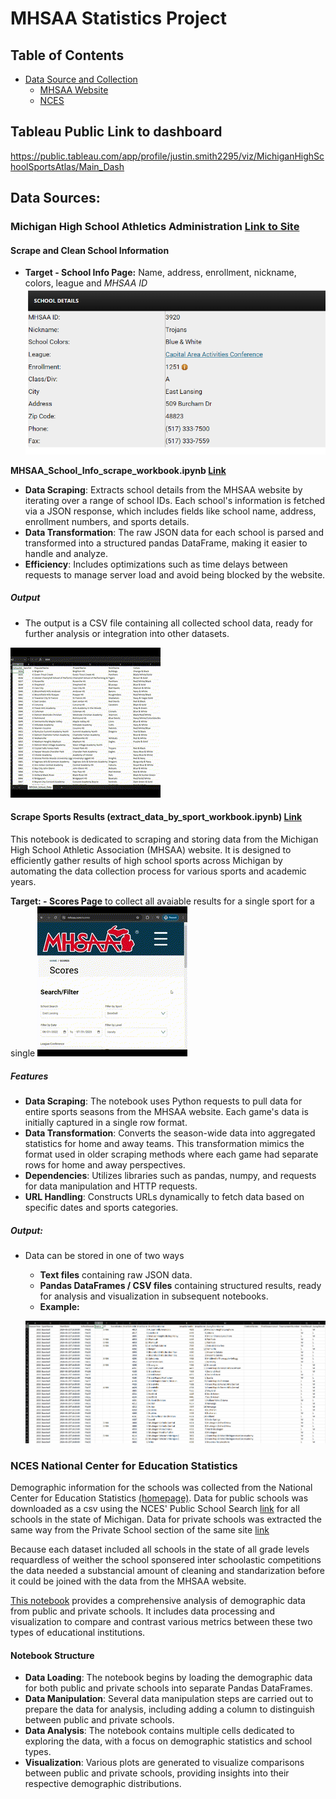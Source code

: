 # MHSAA Statistics Project

## Table of Contents

* [Data Source and Collection](#data-sources)
    * [MHSAA Website](#michigan-high-school-athletics-administration-link-to-site)
    * [NCES](#nces-national-center-for-education-statistics)



## Tableau Public Link to dashboard

https://public.tableau.com/app/profile/justin.smith2295/viz/MichiganHighSchoolSportsAtlas/Main_Dash

## Data Sources:
### Michigan High School Athletics Administration [Link to Site](http://www.MHSAA.com)


#### Scrape and Clean School Information 
- **Target - School Info Page:** Name, address, enrollment, nickname, colors, league and *MHSAA ID*
![School Info Example](images/readme_img/school_info.png)

**MHSAA_School_Info_scrape_workbook.ipynb [Link](Notebook/MHSAA_School_Info_scrape_workbook.ipynb)**
- **Data Scraping**: Extracts school details from the MHSAA website by iterating over a range of school IDs. Each school's information is fetched via a JSON response, which includes fields like school name, address, enrollment numbers, and sports details.
- **Data Transformation**: The raw JSON data for each school is parsed and transformed into a structured pandas DataFrame, making it easier to handle and analyze.
- **Efficiency**: Includes optimizations such as time delays between requests to manage server load and avoid being blocked by the website.

##### Output
- The output is a CSV file containing all collected school data, ready for further analysis or integration into other datasets.

![School Info Table](images/readme_img/school_info_gif.gif)




#### Scrape Sports Results (extract_data_by_sport_workbook.ipynb) [Link](Notebook/extract%20data%20by%20sport%20workbook.ipynb)
This notebook is dedicated to scraping and storing data from the Michigan High School Athletic Association (MHSAA) website. It is designed to efficiently gather results of high school sports across Michigan by automating the data collection process for various sports and academic years.

**Target: - Scores Page** to collect all avaiable results for a single sport for a single
![Single Sport Score Page Example](images/readme_img/scores_page.gif)


##### Features
- **Data Scraping**: The notebook uses Python requests to pull data for entire sports seasons from the MHSAA website. Each game's data is initially captured in a single row format.
- **Data Transformation**: Converts the season-wide data into aggregated statistics for home and away teams. This transformation mimics the format used in older scraping methods where each game had separate rows for home and away perspectives.
- **Dependencies**: Utilizes libraries such as pandas, numpy, and requests for data manipulation and HTTP requests.
- **URL Handling**: Constructs URLs dynamically to fetch data based on specific dates and sports categories.

##### Output: 
- Data can be stored in one of two ways
    - **Text files** containing raw JSON data.
    - **Pandas DataFrames / CSV files** containing structured results, ready for analysis and visualization in subsequent notebooks.
    - **Example:**

    ![2023 Baseball Table](images/readme_img/results_table.png)



### NCES National Center for Education Statistics
Demographic information for the schools was collected from the National Center for Education Statistics [(homepage)](http://nces.ed.gov). Data for public schools was downloaded as a csv using the NCES' Public School Search [link](https://nces.ed.gov/ccd/schoolsearch/) for all schools in the state of Michigan. Data for private schools was extracted the same way from the Private School section of the same site [link](https://nces.ed.gov/surveys/pss/privateschoolsearch/)

Because each dataset included all schools in the state of all grade levels requardless of weither the school sponsered inter schoolastic competitions the data needed a substancial amount of cleaning and standarization before it could be joined with the data from the MHSAA website.

[This notebook](Notebook/Public_Private_School_Info_book.ipynb) provides a comprehensive analysis of demographic data from public and private schools. It includes data processing and visualization to compare and contrast various metrics between these two types of educational institutions.

#### Notebook Structure

- **Data Loading**: The notebook begins by loading the demographic data for both public and private schools into separate Pandas DataFrames.
- **Data Manipulation**: Several data manipulation steps are carried out to prepare the data for analysis, including adding a column to distinguish between public and private schools.
- **Data Analysis**: The notebook contains multiple cells dedicated to exploring the data, with a focus on demographic statistics and school types.
- **Visualization**: Various plots are generated to visualize comparisons between public and private schools, providing insights into their respective demographic distributions.

